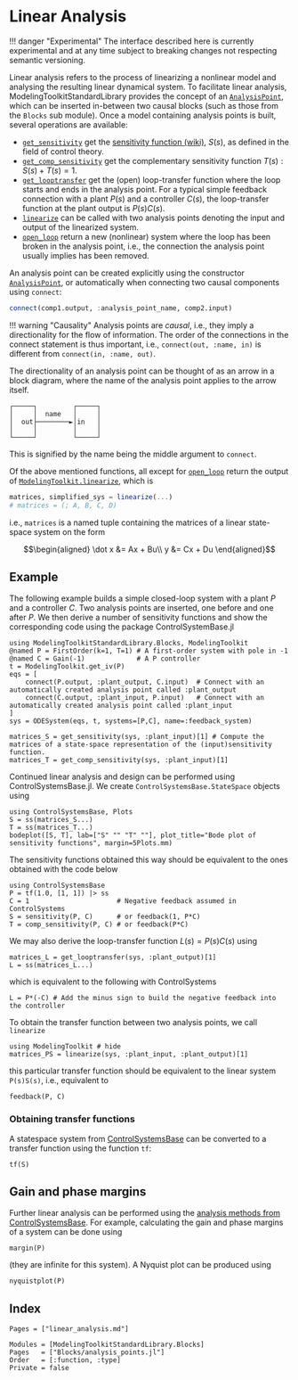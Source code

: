 # Linear Analysis

!!! danger "Experimental"
    The interface described here is currently experimental and at any time subject to breaking changes not respecting semantic versioning. 

Linear analysis refers to the process of linearizing a nonlinear model and analysing the resulting linear dynamical system. To facilitate linear analysis, ModelingToolkitStandardLibrary provides the concept of an [`AnalysisPoint`](@ref), which can be inserted in-between two causal blocks (such as those from the `Blocks` sub module). Once a model containing analysis points is built, several operations are available:

- [`get_sensitivity`](@ref) get the [sensitivity function (wiki)](https://en.wikipedia.org/wiki/Sensitivity_(control_systems)), $S(s)$, as defined in the field of control theory.
- [`get_comp_sensitivity`](@ref) get the complementary sensitivity function $T(s) : S(s)+T(s)=1$.
- [`get_looptransfer`](@ref) get the (open) loop-transfer function where the loop starts and ends in the analysis point. For a typical simple feedback connection with a plant $P(s)$ and a controller $C(s)$, the loop-transfer function at the plant output is $P(s)C(s)$.
- [`linearize`](@ref) can be called with two analysis points denoting the input and output of the linearized system.
- [`open_loop`](@ref) return a new (nonlinear) system where the loop has been broken in the analysis point, i.e., the connection the analysis point usually implies has been removed.

An analysis point can be created explicitly using the constructor [`AnalysisPoint`](@ref), or automatically when connecting two causal components using `connect`:
```julia
connect(comp1.output, :analysis_point_name, comp2.input)
```

!!! warning "Causality"
    Analysis points are *causal*, i.e., they imply a directionality for the flow of information. The order of the connections in the connect statement is thus important, i.e., `connect(out, :name, in)` is different from `connect(in, :name, out)`.
    
The directionality of an analysis point can be thought of as an arrow in a block diagram, where the name of the analysis point applies to the arrow itself.
```
┌─────┐         ┌─────┐
│     │  name   │     │
│  out├────────►│in   │
│     │         │     │
└─────┘         └─────┘
```
This is signified by the name being the middle argument to `connect`.

Of the above mentioned functions, all except for [`open_loop`](@ref) return the output of [`ModelingToolkit.linearize`](@ref), which is
```julia
matrices, simplified_sys = linearize(...)
# matrices = (; A, B, C, D)
```
i.e., `matrices` is a named tuple containing the matrices of a linear state-space system on the form
```math
\begin{aligned}
\dot x &= Ax + Bu\\
y &= Cx + Du
\end{aligned}
```

## Example
The following example builds a simple closed-loop system with a plant $P$ and a controller $C$. Two analysis points are inserted, one before and one after $P$. We then derive a number of sensitivity functions and show the corresponding code using the package ControlSystemBase.jl

```@example LINEAR_ANALYSIS
using ModelingToolkitStandardLibrary.Blocks, ModelingToolkit
@named P = FirstOrder(k=1, T=1) # A first-order system with pole in -1
@named C = Gain(-1)             # A P controller
t = ModelingToolkit.get_iv(P)
eqs = [
    connect(P.output, :plant_output, C.input)  # Connect with an automatically created analysis point called :plant_output
    connect(C.output, :plant_input, P.input)   # Connect with an automatically created analysis point called :plant_input
]
sys = ODESystem(eqs, t, systems=[P,C], name=:feedback_system)

matrices_S = get_sensitivity(sys, :plant_input)[1] # Compute the matrices of a state-space representation of the (input)sensitivity function.
matrices_T = get_comp_sensitivity(sys, :plant_input)[1]
```
Continued linear analysis and design can be performed using ControlSystemsBase.jl.
We create `ControlSystemsBase.StateSpace` objects using
```@example LINEAR_ANALYSIS
using ControlSystemsBase, Plots
S = ss(matrices_S...)
T = ss(matrices_T...)
bodeplot([S, T], lab=["S" "" "T" ""], plot_title="Bode plot of sensitivity functions", margin=5Plots.mm)
```

The sensitivity functions obtained this way should be equivalent to the ones obtained with the code below

```@example LINEAR_ANALYSIS_CS
using ControlSystemsBase
P = tf(1.0, [1, 1]) |> ss
C = 1                      # Negative feedback assumed in ControlSystems
S = sensitivity(P, C)      # or feedback(1, P*C)
T = comp_sensitivity(P, C) # or feedback(P*C)
```

We may also derive the loop-transfer function $L(s) = P(s)C(s)$ using

```@example LINEAR_ANALYSIS
matrices_L = get_looptransfer(sys, :plant_output)[1]
L = ss(matrices_L...)
```
which is equivalent to the following with ControlSystems
```@example LINEAR_ANALYSIS_CS
L = P*(-C) # Add the minus sign to build the negative feedback into the controller
```


To obtain the transfer function between two analysis points, we call `linearize`
```@example LINEAR_ANALYSIS
using ModelingToolkit # hide
matrices_PS = linearize(sys, :plant_input, :plant_output)[1]
```
this particular transfer function should be equivalent to the linear system `P(s)S(s)`, i.e., equivalent to
```@example LINEAR_ANALYSIS_CS
feedback(P, C)
```

### Obtaining transfer functions
A statespace system from [ControlSystemsBase](https://juliacontrol.github.io/ControlSystems.jl/stable/man/creating_systems/) can be converted to a transfer function using the function `tf`:
```@example LINEAR_ANALYSIS_CS
tf(S)
```

## Gain and phase margins
Further linear analysis can be performed using the [analysis methods from ControlSystemsBase](https://juliacontrol.github.io/ControlSystems.jl/stable/lib/analysis/). For example, calculating the gain and phase margins of a system can be done using
```@example LINEAR_ANALYSIS_CS
margin(P)
```
(they are infinite for this system). A Nyquist plot can be produced using 
```@example LINEAR_ANALYSIS_CS
nyquistplot(P)
```
## Index
```@index
Pages = ["linear_analysis.md"]
```

```@autodocs
Modules = [ModelingToolkitStandardLibrary.Blocks]
Pages   = ["Blocks/analysis_points.jl"]
Order   = [:function, :type]
Private = false
```
